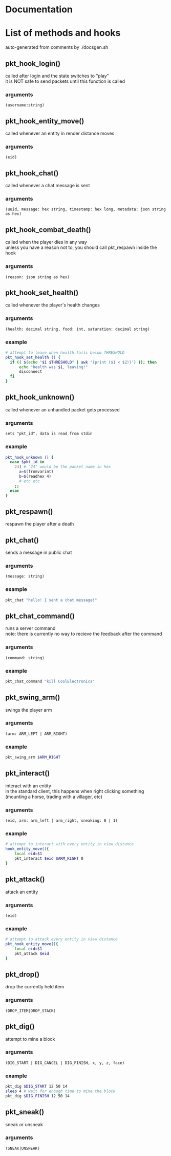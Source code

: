 # Documentation
  

# List of methods and hooks
auto-generated from comments by ./docsgen.sh
## pkt_hook_login()
called after login and the state switches to "play" 	
it is NOT safe to send packets until this function is called 	
### arguments
`(username:string)`

## pkt_hook_entity_move()
called whenever an entity in render distance moves 	
### arguments
`(eid)`

## pkt_hook_chat()
called whenever a chat message is sent 	
### arguments
`(uuid, message: hex string, timestamp: hex long, metadata: json string as hex)`

## pkt_hook_combat_death()
called when the player dies in any way 	
unless you have a reason not to, you should call pkt_respawn inside the hook 	
### arguments
`(reason: json string as hex)`

## pkt_hook_set_health()
called whenever the player's health changes 	
### arguments
`(health: decimal string, food: int, saturation: decimal string)`
### example
```bash 	
# attempt to leave when health falls below THRESHOLD 	
pkt_hook_set_health () { 	
  if (( $(echo "$1 $THRESHOLD" | awk '{print ($1 < $2)}') )); then 	
	  echo "health was $1, leaving!" 	
	  disconnect 	
  fi 	
} 	
```

## pkt_hook_unknown()
called whenever an unhandled packet gets processed 	
### arguments
`sets "pkt_id", data is read from stdin`
### example
```bash 	
pkt_hook_unknown () { 	
  case $pkt_id in 	
    24) # "24" would be the packet name in hex 	
      a=$(fromvarint) 	
      b=$(readhex 4) 	
      # etc etc 	
    ;; 	
  esac 	
} 	
```

## pkt_respawn()
respawn the player after a death 	

## pkt_chat()
sends a message in public chat 	
### arguments
`(message: string)`
### example
```bash 	
pkt_chat "hello! I sent a chat message!" 	
```

## pkt_chat_command()
runs a server command 	
note: there is currently no way to recieve the feedback after the command 	
### arguments
`(command: string)`
### example
```bash 	
pkt_chat_command "kill CoolElectronics" 	
```

## pkt_swing_arm()
swings the player arm 	
### arguments
`(arm: ARM_LEFT | ARM_RIGHT)`
### example
```bash 	
pkt_swing_arm $ARM_RIGHT 	
```

## pkt_interact()
interact with an entity 	
in the standard client, this happens when right clicking something (mounting a horse, trading with a villager, etc) 	
### arguments
`(eid, arm: arm_left | arm_right, sneaking: 0 | 1)`
### example
```bash 	
# attempt to interact with every entity in view distance 	
hook_entity_move(){ 	
	local eid=$1 	
	pkt_interact $eid $ARM_RIGHT 0 	
} 	
```

## pkt_attack()
attack an entity 	
### arguments
`(eid)`
### example
```bash 	
# attempt to attack every entity in view distance 	
pkt_hook_entity_move(){ 	
	local eid=$1 	
	pkt_attack $eid 	
} 	
```

## pkt_drop()
drop the currently held item 	
### arguments
`(DROP_ITEM|DROP_STACK)`

## pkt_dig()
attempt to mine a block 	
### arguments
`(DIG_START | DIG_CANCEL | DIG_FINISH, x, y, z, face)`
### example
```bash 	
pkt_dig $DIG_START 12 50 14 	
sleep 4 # wait for enough time to mine the block 	
pkt_dig $DIG_FINISH 12 50 14 	
```

## pkt_sneak()
sneak or unsneak 	
### arguments
`(SNEAK|UNSNEAK)`

